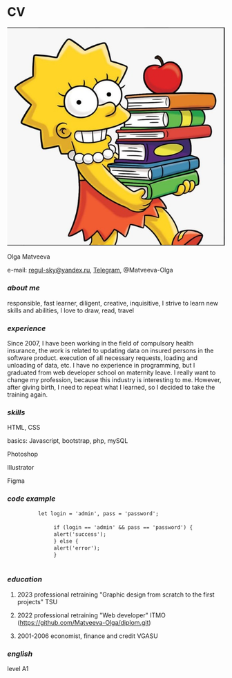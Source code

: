 # **CV**

![Изображение](/IMG_2826_.jpg)

Olga Matveeva

e-mail: regul-sky@yandex.ru, 
[Telegram](https://t.me/M_Olya_lya),
@Matveeva-Olga 

### ***about me***
responsible, fast learner, diligent, creative, inquisitive, I strive to learn new skills and abilities, I love to draw, read,
travel

### ***experience***
Since 2007, I have been working in the field of compulsory health insurance, the work is related to updating data on insured persons in the software product. execution of all necessary requests, loading and unloading of data, etc.
I have no experience in programming, but I graduated from web developer school on maternity leave. I really want to change my profession, because this industry is interesting to me. However, after giving birth, I need to repeat what I learned, so I decided to take the training again.


### ***skills***
HTML, CSS

basics: Javascript, bootstrap, php, mySQL

Photoshop

Illustrator

Figma


### ***code example***

```
          let login = 'admin', pass = 'password';

               if (login == 'admin' && pass == 'password') {
               alert('success');
               } else {
               alert('error');
               }
         
```

### ***education***   
1. 2023 professional retraining "Graphic design from scratch to the first projects" TSU

2. 2022 professional retraining
"Web developer" ITMO (https://github.com/Matveeva-Olga/diplom.git)

3. 2001-2006 economist,
finance and credit VGASU

### ***english***   
level A1

